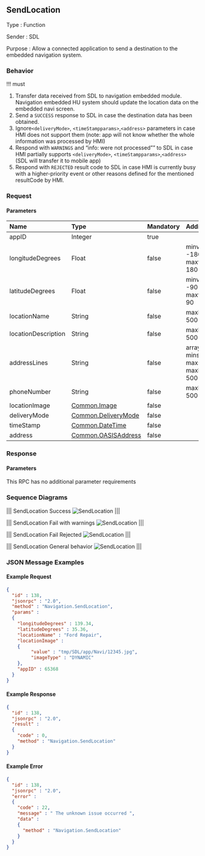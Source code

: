 ## SendLocation

Type
: Function

Sender
: SDL

Purpose
: Allow a connected application to send a destination to the embedded navigation system.

### Behavior

!!! must  
1.	 Transfer data received from SDL to navigation embedded module. Navigation embedded HU system should update the location data on the embedded navi screen.  
2.	Send a `SUCCESS` response to SDL in case the destination data has been obtained.
3.  Ignore`<deliveryMode>`, `<timeStampparams>`,`<address>` parameters  in case HMI does not support them  (note: app will not know whether the whole information was processed by HMI)
4.  Respond with `WARNINGS` and “info: were not processed”” to SDL in case HMI partially supports `<deliveryMode>`, `<timeStampparams>`,`<address>`(SDL will transfer it to mobile app)
5. Respond with `REJECTED` result code to SDL in case HMI is currently busy with a higher-priority event or other reasons defined for the mentioned resultCode by HMI.

### Request

#### Parameters

|Name|Type|Mandatory|Additional|
|:---|:---|:--------|:---------|
|appID|Integer|true||
|longitudeDegrees|Float|false|minvalue: -180<br>maxvalue: 180|
|latitudeDegrees|Float|false|minvalue: -90<br>maxvalue: 90|
|locationName|String|false|maxlength: 500|
|locationDescription|String|false|maxlength: 500|
|addressLines|String|false|array: true<br>minsize: 0<br>maxsize: 4<br>maxlength: 500|
|phoneNumber|String|false|maxlength: 500|
|locationImage|[Common.Image](../../common/structs/#image)|false||
|deliveryMode|[Common.DeliveryMode](../../common/enums/#deliverymode)|false||
|timeStamp|[Common.DateTime](../../common/structs/#datetime)|false||
|address|[Common.OASISAddress](../../common/structs/#oasisaddress)|false||

### Response

#### Parameters

This RPC has no additional parameter requirements

### Sequence Diagrams

|||
SendLocation Success
![SendLocation](./assets/SendLocationSuccess.jpg)
|||

|||
SendLocation Fail with warnings
![SendLocation](./assets/SendLocationFailWarning.jpg)
|||

|||
SendLocation Fail Rejected
![SendLocation](./assets/SendLocationFailRejected.jpg)
|||

|||
SendLocation General behavior
![SendLocation](./assets/SendLocation_general.png)
|||

### JSON Message Examples

#### Example Request

```json
{
  "id" : 138,
  "jsonrpc" : "2.0",
  "method" : "Navigation.SendLocation",
  "params" :
  {
    "longitudeDegrees" : 139.34,
    "latitudeDegrees" : 35.36,
    "locationName" : "Ford Repair",
    "locationImage" :
    {
         "value" : "tmp/SDL/app/Navi/12345.jpg",
         "imageType" : "DYNAMIC"
    },
    "appID" : 65368
  }
}
```

#### Example Response

```json
{
  "id" : 138,
  "jsonrpc" : "2.0",
  "result" :
  {
    "code" : 0,
    "method" : "Navigation.SendLocation"
  }
}
```

#### Example Error

```json
{
  "id" : 138,
  "jsonrpc" : "2.0",
  "error" :
  {
    "code" : 22,
    "message" : " The unknown issue occurred ",
    "data" :
    {
      "method" : "Navigation.SendLocation"
    }
  }
}
```
